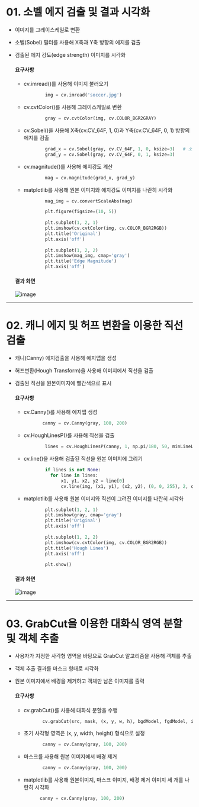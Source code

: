 # 01. 소벨 에지 검출 및 결과 시각화

- 이미지를 그레이스케일로 변환
- 소벨(Sobel) 필터를 사용해 X축과 Y축 방향의 에지를 검출
- 검출된 에지 강도(edge strength) 이미지를 시각화

    #### 요구사항
    - cv.imread()를 사용해 이미지 불러오기
      ```python
              img = cv.imread('soccer.jpg')
      ```
    - cv.cvtColor()를 사용해 그레이스케일로 변환
      ```python
              gray = cv.cvtColor(img, cv.COLOR_BGR2GRAY) 
      ```
    - cv.Sobel()을 사용해 X축(cv.CV_64F, 1, 0)과 Y축(cv.CV_64F, 0, 1) 방향의 에지를 검출
      ```python
              grad_x = cv.Sobel(gray, cv.CV_64F, 1, 0, ksize=3)   # 소벨 연산자 적용
              grad_y = cv.Sobel(gray, cv.CV_64F, 0, 1, ksize=3)
      ```
    - cv.magnitude()를 사용해 에지강도 계산
      ```python
              mag = cv.magnitude(grad_x, grad_y)
      ```
    - matplotlib를 사용해 원본 이미지와 에지강도 이미지를 나란히 시각화
      ```python
              mag_img = cv.convertScaleAbs(mag)   

              plt.figure(figsize=(10, 5))
                
              plt.subplot(1, 2, 1)
              plt.imshow(cv.cvtColor(img, cv.COLOR_BGR2RGB))
              plt.title('Original')
              plt.axis('off')
                
              plt.subplot(1, 2, 2)
              plt.imshow(mag_img, cmap='gray')
              plt.title('Edge Magnitude')
              plt.axis('off') 
      ```
          
  #### 결과 화면
  ![image](https://github.com/user-attachments/assets/a10555c1-a931-400a-b76f-1d7817a023a6)

---
      
# 02. 캐니 에지 및 허프 변환을 이용한 직선 검출

- 캐니(Canny) 에지검출을 사용해 에지맵을 생성
- 허프변환(Hough Transform)을 사용해 이미지에서 직선을 검출
- 검출된 직선을 원본이미지에 빨간색으로 표시

    #### 요구사항
    - cv.Canny()를 사용해 에지맵 생성
       ```python
              canny = cv.Canny(gray, 100, 200)
       ```
    - cv.HoughLinesP()를 사용해 직선을 검출
      ```python
              lines = cv.HoughLinesP(canny, 1, np.pi/180, 50, minLineLength=10, maxLineGap=1)
      ```
    - cv.line()을 사용해 검출된 직선을 원본 이미지에 그리기
      ```python
              if lines is not None:
                for line in lines:
                    x1, y1, x2, y2 = line[0]
                    cv.line(img, (x1, y1), (x2, y2), (0, 0, 255), 2, cv.LINE_AA)
      ```
    - matplotlib를 사용해 원본 이미지와 직선이 그려진 이미지를 나란히 시각화
      ```python
              plt.subplot(1, 2, 1)
              plt.imshow(gray, cmap='gray')
              plt.title('Original')
              plt.axis('off')
            
              plt.subplot(1, 2, 2)
              plt.imshow(cv.cvtColor(img, cv.COLOR_BGR2RGB))
              plt.title('Hough Lines')
              plt.axis('off')
            
              plt.show()
      ```

  #### 결과 화면
  ![image](https://github.com/user-attachments/assets/24395420-67bc-433a-b08e-681388f758a5)

---

# 03. GrabCut을 이용한 대화식 영역 분할 및 객체 추출
- 사용자가 지정한 사각형 영역을 바탕으로 GrabCut 알고리즘을 사용해 객체를 추출
- 객체 추출 결과를 마스크 형태로 시각화
- 원본 이미지에서 배경을 제거하고 객체만 남은 이미지를 출력

    #### 요구사항
     - cv.grabCut()를 사용해 대화식 분할을 수행
       ```python
              cv.grabCut(src, mask, (x, y, w, h), bgdModel, fgdModel, iterCount, mode)
       ```
     - 초기 사각형 영역은 (x, y, width, height) 형식으로 설정
       ```python
              canny = cv.Canny(gray, 100, 200)
       ```
     - 마스크를 사용해 원본 이미지에서 배경 제거
       ```python
              canny = cv.Canny(gray, 100, 200)
       ```
     - matplotlib를 사용해 원본이미지, 마스크 이미지, 배경 제거 이미지 세 개를 나란히 시각화
       ```python
             canny = cv.Canny(gray, 100, 200)
       ```
  
